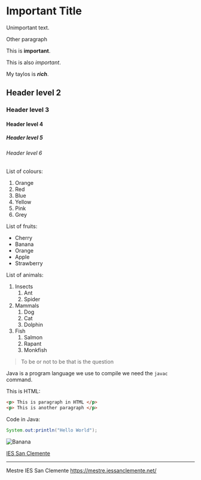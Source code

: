 # Important Title 

Unimportant text.

Other paragraph

This is **important**.

This is also *important*.

My taylos is ***rich***.

## Header level 2 

### Header level 3

#### Header level 4

##### Header level 5

###### Header level 6

List of colours:

1. Orange
1. Red
1. Blue
1. Yellow
1. Pink
1. Grey

List of fruits:

* Cherry
* Banana
* Orange
* Apple 
* Strawberry

List of animals:

1. Insects
   1. Ant
   1. Spider
2. Mammals
   1. Dog
   1. Cat
   1. Dolphin
3. Fish
   1. Salmon
   1. Rapant
   1. Monkfish

> To be or not to be that is the question

Java is a program language we use to compile we need the `javac` command.

This is HTML:
```` HTML
<p> This is paragraph in HTML </p>
<p> This is another paragraph </p>

````
Code in Java:
```` Java
System.out:println("Hello World");
````

![Banana](banano.avif)

[IES San Clemente](https://iessanclemente.net/)

***

Mestre IES San Clemente
<https://mestre.iessanclemente.net/>